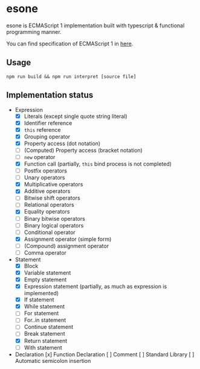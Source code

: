 # esone

esone is ECMAScript 1 implementation built with typescript & functional programming manner.

You can find specification of ECMAScript 1 in [here](https://ecma-international.org/wp-content/uploads/ECMA-262_1st_edition_june_1997.pdf).

## Usage

```
npm run build && npm run interpret [source file]
```

## Implementation status

- Expression
  + [x] Literals (except single quote string literal)
  + [x] Identifier reference
  + [x] `this` reference
  + [x] Grouping operator
  + [x] Property access (dot notation)
  + [ ] (Computed) Property access (bracket notation) 
  + [ ] `new` operator
  + [x] Function call (partially, `this` bind process is not completed)
  + [ ] Postfix operators
  + [ ] Unary operators
  + [x] Multiplicative operators
  + [x] Additive operators
  + [ ] Bitwise shift operators
  + [ ] Relational operators
  + [x] Equality operators
  + [ ] Binary bitwise operators
  + [ ] Binary logical operators
  + [ ] Conditional operator
  + [x] Assignment operator (simple form)
  + [ ] (Compound) assignment operator
  + [ ] Comma operator
- Statement
  + [x] Block
  + [x] Variable statement
  + [x] Empty statement
  + [x] Expression statement (partially, as much as expression is implemented)
  + [x] If statement
  + [x] While statement
  + [ ] For statement
  + [ ] For..in statement
  + [ ] Continue statement
  + [ ] Break statement
  + [x] Return statement
  + [ ] With statement
- Declaration
 [x] Function Declaration
[ ] Comment
[ ] Standard Library
[ ] Automatic semicolon insertion